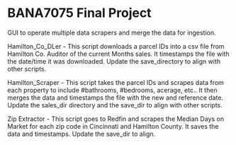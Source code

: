 # BANA7075 Final Project
GUI to operate multiple data scrapers and merge the data for ingestion.

Hamilton_Co_DLer - This script downloads a parcel IDs into a csv file from Hamilton Co. Auditor of the current Months sales.  It timestamps the file with the date/time it was downloaded.  Update the save_directory to align with other scripts.  

Hamilton_Scraper - This script takes the parcel IDs and scrapes data from each property to include #bathrooms, #bedrooms, acerage, etc..  It then merges the data and timestamps the file with the new and reference date.  Update the sales_dir directory and the save_dir to align with other scripts.

Zip Extractor - This script goes to Redfin and scrapes the Median Days on Market for each zip code in Cincinnati and Hamilton County. It saves the data and timestamps.  Update the save_dir to align.

